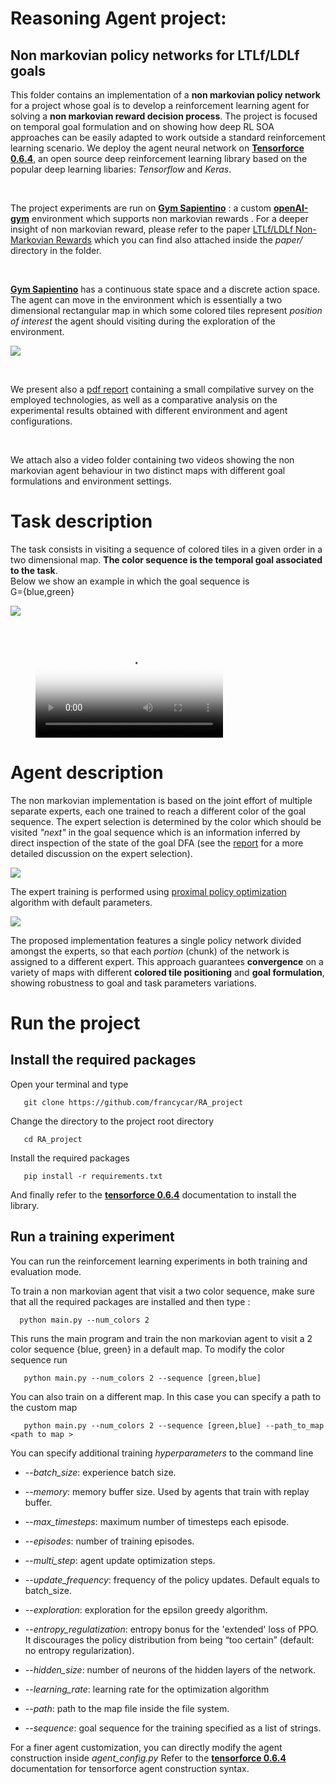 

# Reasoning Agent project:
## Non markovian policy networks for LTLf/LDLf goals

This folder contains an implementation of a **non markovian policy network**  for a project whose goal is to develop a reinforcement learning agent for solving a **non markovian reward decision process**. The project is focused on temporal goal formulation and on showing how deep RL SOA approaches can be easily adapted to work outside a standard reinforcement learning scenario. 
We deploy the agent neural network  on **[Tensorforce 0.6.4](https://github.com/tensorforce/tensorforce)**, an open source deep reinforcement learning library based on the popular deep learning libaries: *Tensorflow*  and *Keras*.  

<br/>

The project experiments are run on  **[Gym Sapientino](https://github.com/cipollone/gym-sapientino-case)** :  a  custom **[openAI-gym](https://github.com/openai/gym)** environment which supports non markovian rewards . 
For a deeper insight of non markovian  reward, please refer to the paper
[ LTLf/LDLf Non-Markovian Rewards](https://ojs.aaai.org/index.php/AAAI/article/view/11572) which you can find also attached inside the *paper/* directory in the folder.

<br/>

 **[Gym Sapientino](https://github.com/cipollone/gym-sapientino-case)** has  a continuous state space and a discrete action space. 
The agent can move in the environment which is essentially a two dimensional rectangular map in which some colored tiles represent *position of interest* the agent should visiting during the exploration of the environment.


![](report/images/map3_easy.png)



<br/>

We present also a [pdf report](https://github.com/francycar/RA_project/blob/main/report/Reasoning_Agent.pdf) containing a small compilative survey on the employed technologies, as well as a comparative analysis on the experimental results obtained with different environment and agent configurations.

<br/>

We attach also a video folder containing two videos showing the non markovian agent behaviour in two distinct maps with different goal  formulations and environment settings.

# Task description
The task consists in visiting a sequence of colored tiles in a given order in a two dimensional map. 
**The color sequence is the temporal goal associated to the task**.  
Below we show an example  in which the  goal sequence is  
G={blue,green}  

![](report/images/map2_easy.png)



<br/>



<figure class="video_container">
  <video controls="true" allowfullscreen="true" poster="report/images/map3_easy.png">
    <source src="video/three_colors.mp4" type="video/mp4">
    <source src="video/three_colors.ogg" type="video/ogg">
    <source src="video/thee_colors.webm" type="video/webm">
  </video>
</figure>




#  Agent description
The non markovian implementation is based on the joint effort of multiple separate experts, each one trained to reach a different color of the goal sequence. The expert selection is determined by the color which should be visited *"next"* in the goal sequence which is an information inferred by direct inspection of the state of the goal DFA (see the [report](https://github.com/francycar/RA_project/blob/main/report/Reasoning_Agent.pdf) for a more detailed discussion on the expert selection).

![](report/images/baseline_implementation_schema.png)


 The expert training is performed using  [proximal policy optimization](https://arxiv.org/abs/1707.06347) algorithm with default parameters.



![](report/images/network_implementation.png)


 The proposed  implementation features a single policy network divided amongst the experts, so that each *portion* (chunk) of the network is assigned to a different expert.
This approach guarantees **convergence** on a variety of maps with different **colored tile positioning** and **goal formulation**, showing robustness to goal and task parameters variations.

#  Run the project
## Install the required packages
Open your terminal and type

`	git clone https://github.com/francycar/RA_project` 

Change the directory to the project root directory

`	cd RA_project` 


Install the required packages

`	pip install -r requirements.txt` 

And finally refer to the **[tensorforce 0.6.4](https://github.com/tensorforce/tensorforce)** documentation to install the library.


## Run a training experiment
You can run the reinforcement learning experiments in both training and evaluation mode.

To train a non markovian agent that visit a two color sequence, make sure that all the required packages are installed and then type :


`	python main.py --num_colors 2 ` 

This runs the main program and train the non markovian agent to visit a 2 color sequence {blue, green} in a default map.
To modify the color sequence run 

`	python main.py --num_colors 2 --sequence [green,blue]` 

You can also train on a different map. In this case you can specify a path to the custom map


`	python main.py --num_colors 2 --sequence [green,blue] --path_to_map <path to map >`

You can specify additional training *hyperparameters* to the command line 

- --*batch_size*:  experience batch size.

- --*memory*: memory buffer size. Used by agents that train with replay buffer.

- --*max_timesteps*: maximum number of timesteps each episode.

- --*episodes*: number of training episodes.

- --*multi_step*: agent update optimization steps.

- --*update_frequency*: frequency of the policy updates. Default equals to batch_size.

- --*exploration*: exploration for the epsilon greedy algorithm.

- --*entropy_regulatization*: entropy bonus for the 'extended' loss of PPO. It discourages the policy distribution from being “too certain” (default: no entropy regularization).

- --*hidden_size*: number of neurons of the hidden layers of the network.

- --*learning_rate*: learning rate for the optimization algorithm

- --*path*: path to the map file inside the file system.

- --*sequence*: goal sequence for the training specified as a list of strings.


For a finer agent customization, you can directly modify the agent construction inside *agent_config.py* 
Refer to the **[tensorforce 0.6.4](https://github.com/tensorforce/tensorforce)** documentation for tensorforce agent construction syntax.
